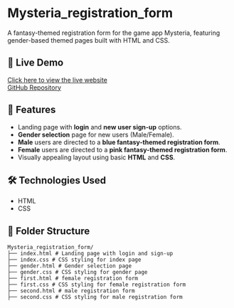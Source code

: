 # Mysteria_registration_form
A fantasy-themed registration form for the game app Mysteria, featuring gender-based themed pages built with HTML and CSS.

## 🔗 Live Demo
[Click here to view the live website](https://yourusername.github.io/mysteria-registration)  
[GitHub Repository](https://github.com/Likhita-nanda/Mysteria_registration_form)

## 📝 Features
- Landing page with **login** and **new user sign-up** options.
- **Gender selection** page for new users (Male/Female).
- **Male** users are directed to a **blue fantasy-themed registration form**.
- **Female** users are directed to a **pink fantasy-themed registration form**.
- Visually appealing layout using basic **HTML** and **CSS**.

## 🛠️ Technologies Used
- HTML
- CSS

## 📁 Folder Structure
```
Mysteria_registration_form/
├── index.html # Landing page with login and sign-up
├── index.css # CSS styling for index page
├── gender.html # Gender selection page
├── gender.css # CSS styling for gender page
├── first.html # female registration form
├── first.css # CSS styling for female registration form
├── second.html # male registration form
├── second.css # CSS styling for male registration form
```
